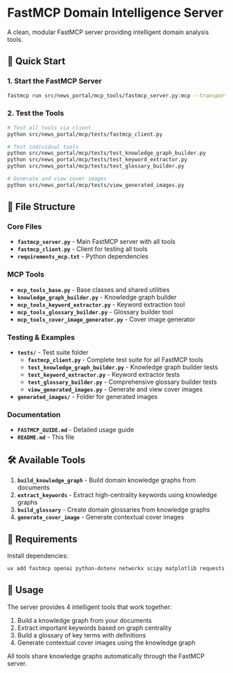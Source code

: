 # FastMCP Domain Intelligence Server

A clean, modular FastMCP server providing intelligent domain analysis tools.

## 🚀 Quick Start

### 1. Start the FastMCP Server
```bash
fastmcp run src/news_portal/mcp_tools/fastmcp_server.py:mcp --transport http --port 8002
```

### 2. Test the Tools
```bash
# Test all tools via client
python src/news_portal/mcp/tests/fastmcp_client.py

# Test individual tools
python src/news_portal/mcp/tests/test_knowledge_graph_builder.py
python src/news_portal/mcp/tests/test_keyword_extractor.py
python src/news_portal/mcp/tests/test_glossary_builder.py

# Generate and view cover images
python src/news_portal/mcp/tests/view_generated_images.py
```

## 📁 File Structure

### Core Files
- **`fastmcp_server.py`** - Main FastMCP server with all tools
- **`fastmcp_client.py`** - Client for testing all tools
- **`requirements_mcp.txt`** - Python dependencies

### MCP Tools
- **`mcp_tools_base.py`** - Base classes and shared utilities
- **`knowledge_graph_builder.py`** - Knowledge graph builder
- **`mcp_tools_keyword_extractor.py`** - Keyword extraction tool
- **`mcp_tools_glossary_builder.py`** - Glossary builder tool
- **`mcp_tools_cover_image_generator.py`** - Cover image generator

### Testing & Examples
- **`tests/`** - Test suite folder
  - **`fastmcp_client.py`** - Complete test suite for all FastMCP tools
  - **`test_knowledge_graph_builder.py`** - Knowledge graph builder tests
  - **`test_keyword_extractor.py`** - Keyword extractor tests
  - **`test_glossary_builder.py`** - Comprehensive glossary builder tests
  - **`view_generated_images.py`** - Generate and view cover images
- **`generated_images/`** - Folder for generated images

### Documentation
- **`FASTMCP_GUIDE.md`** - Detailed usage guide
- **`README.md`** - This file

## 🛠️ Available Tools

1. **`build_knowledge_graph`** - Build domain knowledge graphs from documents
2. **`extract_keywords`** - Extract high-centrality keywords using knowledge graphs
3. **`build_glossary`** - Create domain glossaries from knowledge graphs
4. **`generate_cover_image`** - Generate contextual cover images

## 🔧 Requirements

Install dependencies:
```bash
uv add fastmcp openai python-dotenv networkx scipy matplotlib requests
```

## 📝 Usage

The server provides 4 intelligent tools that work together:
1. Build a knowledge graph from your documents
2. Extract important keywords based on graph centrality
3. Build a glossary of key terms with definitions
4. Generate contextual cover images using the knowledge graph

All tools share knowledge graphs automatically through the FastMCP server.
